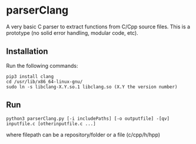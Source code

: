 # parserClang
A very basic C parser to extract functions from C/Cpp source files. This is a prototype (no solid error handling, modular code, etc).

## Installation

Run the following commands:

```
pip3 install clang 
cd /usr/lib/x86_64-linux-gnu/
sudo ln -s libclang-X.Y.so.1 libclang.so (X.Y the version number)
```

## Run

```
python3 parserClang.py [-i includePaths] [-o outputfile] -[qv] inputfile.c [otherinputfile.c ...]
```

where filepath can be a repository/folder or a file (c/cpp/h/hpp)
